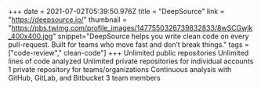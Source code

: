 +++
date = 2021-07-02T05:39:50.976Z
title = "DeepSource"
link = "https://deepsource.io/"
thumbnail = "https://pbs.twimg.com/profile_images/1477550326739832833/8wSCGwjk_400x400.jpg"
snippet="DeepSource helps you write clean code on every pull-request. Built for teams who move fast and don’t break things."
tags = ["code-review"," clean-code"]
+++
Unlimited public repositories
Unlimited lines of code analyzed
Unlimited private repositories for individual accounts
1 private repository for teams/organizations
Continuous analysis with GitHub, GitLab, and Bitbucket
3 team members
